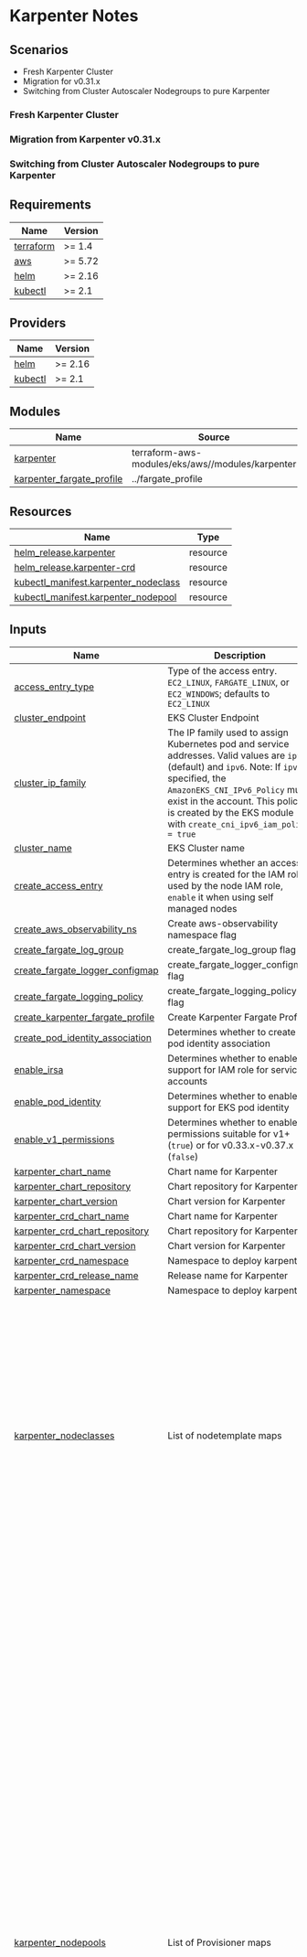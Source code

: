 # Karpenter Notes

## Scenarios

- Fresh Karpenter Cluster
- Migration for v0.31.x
- Switching from Cluster Autoscaler Nodegroups to pure Karpenter


### Fresh Karpenter Cluster


### Migration from Karpenter v0.31.x

### Switching from Cluster Autoscaler Nodegroups to pure Karpenter

<!-- BEGIN_TF_DOCS -->
## Requirements

| Name | Version |
|------|---------|
| <a name="requirement_terraform"></a> [terraform](#requirement\_terraform) | >= 1.4 |
| <a name="requirement_aws"></a> [aws](#requirement\_aws) | >= 5.72 |
| <a name="requirement_helm"></a> [helm](#requirement\_helm) | >= 2.16 |
| <a name="requirement_kubectl"></a> [kubectl](#requirement\_kubectl) | >= 2.1 |

## Providers

| Name | Version |
|------|---------|
| <a name="provider_helm"></a> [helm](#provider\_helm) | >= 2.16 |
| <a name="provider_kubectl"></a> [kubectl](#provider\_kubectl) | >= 2.1 |

## Modules

| Name | Source | Version |
|------|--------|---------|
| <a name="module_karpenter"></a> [karpenter](#module\_karpenter) | terraform-aws-modules/eks/aws//modules/karpenter | ~> 20.26.0 |
| <a name="module_karpenter_fargate_profile"></a> [karpenter\_fargate\_profile](#module\_karpenter\_fargate\_profile) | ../fargate_profile | n/a |

## Resources

| Name | Type |
|------|------|
| [helm_release.karpenter](https://registry.terraform.io/providers/hashicorp/helm/latest/docs/resources/release) | resource |
| [helm_release.karpenter-crd](https://registry.terraform.io/providers/hashicorp/helm/latest/docs/resources/release) | resource |
| [kubectl_manifest.karpenter_nodeclass](https://registry.terraform.io/providers/alekc/kubectl/latest/docs/resources/manifest) | resource |
| [kubectl_manifest.karpenter_nodepool](https://registry.terraform.io/providers/alekc/kubectl/latest/docs/resources/manifest) | resource |

## Inputs

| Name | Description | Type | Default | Required |
|------|-------------|------|---------|:--------:|
| <a name="input_access_entry_type"></a> [access\_entry\_type](#input\_access\_entry\_type) | Type of the access entry. `EC2_LINUX`, `FARGATE_LINUX`, or `EC2_WINDOWS`; defaults to `EC2_LINUX` | `string` | `"EC2_LINUX"` | no |
| <a name="input_cluster_endpoint"></a> [cluster\_endpoint](#input\_cluster\_endpoint) | EKS Cluster Endpoint | `string` | n/a | yes |
| <a name="input_cluster_ip_family"></a> [cluster\_ip\_family](#input\_cluster\_ip\_family) | The IP family used to assign Kubernetes pod and service addresses. Valid values are `ipv4` (default) and `ipv6`. Note: If `ipv6` is specified, the `AmazonEKS_CNI_IPv6_Policy` must exist in the account. This policy is created by the EKS module with `create_cni_ipv6_iam_policy = true` | `string` | `"ipv4"` | no |
| <a name="input_cluster_name"></a> [cluster\_name](#input\_cluster\_name) | EKS Cluster name | `string` | n/a | yes |
| <a name="input_create_access_entry"></a> [create\_access\_entry](#input\_create\_access\_entry) | Determines whether an access entry is created for the IAM role used by the node IAM role, `enable` it when using self managed nodes | `bool` | `false` | no |
| <a name="input_create_aws_observability_ns"></a> [create\_aws\_observability\_ns](#input\_create\_aws\_observability\_ns) | Create aws-observability namespace flag | `bool` | `false` | no |
| <a name="input_create_fargate_log_group"></a> [create\_fargate\_log\_group](#input\_create\_fargate\_log\_group) | create\_fargate\_log\_group flag | `bool` | `true` | no |
| <a name="input_create_fargate_logger_configmap"></a> [create\_fargate\_logger\_configmap](#input\_create\_fargate\_logger\_configmap) | create\_fargate\_logger\_configmap flag | `bool` | `false` | no |
| <a name="input_create_fargate_logging_policy"></a> [create\_fargate\_logging\_policy](#input\_create\_fargate\_logging\_policy) | create\_fargate\_logging\_policy flag | `bool` | `true` | no |
| <a name="input_create_karpenter_fargate_profile"></a> [create\_karpenter\_fargate\_profile](#input\_create\_karpenter\_fargate\_profile) | Create Karpenter Fargate Profile | `bool` | `false` | no |
| <a name="input_create_pod_identity_association"></a> [create\_pod\_identity\_association](#input\_create\_pod\_identity\_association) | Determines whether to create pod identity association | `bool` | `false` | no |
| <a name="input_enable_irsa"></a> [enable\_irsa](#input\_enable\_irsa) | Determines whether to enable support for IAM role for service accounts | `bool` | `true` | no |
| <a name="input_enable_pod_identity"></a> [enable\_pod\_identity](#input\_enable\_pod\_identity) | Determines whether to enable support for EKS pod identity | `bool` | `false` | no |
| <a name="input_enable_v1_permissions"></a> [enable\_v1\_permissions](#input\_enable\_v1\_permissions) | Determines whether to enable permissions suitable for v1+ (`true`) or for v0.33.x-v0.37.x (`false`) | `bool` | `true` | no |
| <a name="input_karpenter_chart_name"></a> [karpenter\_chart\_name](#input\_karpenter\_chart\_name) | Chart name for Karpenter | `string` | `"karpenter"` | no |
| <a name="input_karpenter_chart_repository"></a> [karpenter\_chart\_repository](#input\_karpenter\_chart\_repository) | Chart repository for Karpenter | `string` | `"oci://public.ecr.aws/karpenter"` | no |
| <a name="input_karpenter_chart_version"></a> [karpenter\_chart\_version](#input\_karpenter\_chart\_version) | Chart version for Karpenter | `string` | `"1.0.6"` | no |
| <a name="input_karpenter_crd_chart_name"></a> [karpenter\_crd\_chart\_name](#input\_karpenter\_crd\_chart\_name) | Chart name for Karpenter | `string` | `"karpenter-crd"` | no |
| <a name="input_karpenter_crd_chart_repository"></a> [karpenter\_crd\_chart\_repository](#input\_karpenter\_crd\_chart\_repository) | Chart repository for Karpenter | `string` | `"oci://public.ecr.aws/karpenter"` | no |
| <a name="input_karpenter_crd_chart_version"></a> [karpenter\_crd\_chart\_version](#input\_karpenter\_crd\_chart\_version) | Chart version for Karpenter | `string` | `"1.0.6"` | no |
| <a name="input_karpenter_crd_namespace"></a> [karpenter\_crd\_namespace](#input\_karpenter\_crd\_namespace) | Namespace to deploy karpenter | `string` | `"kube-system"` | no |
| <a name="input_karpenter_crd_release_name"></a> [karpenter\_crd\_release\_name](#input\_karpenter\_crd\_release\_name) | Release name for Karpenter | `string` | `"karpenter-crd"` | no |
| <a name="input_karpenter_namespace"></a> [karpenter\_namespace](#input\_karpenter\_namespace) | Namespace to deploy karpenter | `string` | `"kube-system"` | no |
| <a name="input_karpenter_nodeclasses"></a> [karpenter\_nodeclasses](#input\_karpenter\_nodeclasses) | List of nodetemplate maps | <pre>list(object({<br>    nodeclass_name                         = string<br>    karpenter_subnet_selector_maps         = list(map(any))<br>    karpenter_security_group_selector_maps = list(map(any))<br>    karpenter_ami_selector_maps            = list(map(any))<br>    karpenter_node_role                    = string<br>    karpenter_node_tags_map                = map(string)<br>    karpenter_node_user_data               = string<br>    karpenter_node_metadata_options        = map(any)<br>    karpenter_block_device_mapping = list(object({<br>      deviceName = string<br>      ebs = object({<br>        encrypted           = bool<br>        volumeSize          = string<br>        volumeType          = string<br>        kmsKeyID            = optional(string)<br>        deleteOnTermination = bool<br>      })<br>    }))<br>  }))</pre> | <pre>[<br>  {<br>    "karpenter_ami_selector_maps": [],<br>    "karpenter_block_device_mapping": [],<br>    "karpenter_node_metadata_options": {<br>      "httpEndpoint": "enabled",<br>      "httpProtocolIPv6": "disabled",<br>      "httpPutResponseHopLimit": 1,<br>      "httpTokens": "required"<br>    },<br>    "karpenter_node_role": "module.eks.worker_iam_role_name",<br>    "karpenter_node_tags_map": {},<br>    "karpenter_node_user_data": "",<br>    "karpenter_security_group_selector_maps": [],<br>    "karpenter_subnet_selector_maps": [],<br>    "nodeclass_name": "default"<br>  }<br>]</pre> | no |
| <a name="input_karpenter_nodepools"></a> [karpenter\_nodepools](#input\_karpenter\_nodepools) | List of Provisioner maps | <pre>list(object({<br>    nodepool_name                     = string<br>    nodeclass_name                    = string<br>    karpenter_nodepool_node_labels    = map(string)<br>    karpenter_nodepool_annotations    = map(string)<br>    karpenter_nodepool_node_taints    = list(map(string))<br>    karpenter_nodepool_startup_taints = list(map(string))<br>    karpenter_requirements = list(object({<br>      key      = string<br>      operator = string<br>      values   = list(string)<br>      })<br>    )<br>    karpenter_nodepool_disruption = object({<br>      consolidation_policy = string<br>      consolidate_after    = string<br>      expire_after         = string<br>    })<br>    karpenter_nodepool_disruption_budgets = list(map(any))<br>    karpenter_nodepool_weight             = number<br>  }))</pre> | <pre>[<br>  {<br>    "karpenter_nodepool_annotations": {},<br>    "karpenter_nodepool_disruption": {<br>      "consolidate_after": "5m",<br>      "consolidation_policy": "WhenEmptyOrUnderutilized",<br>      "expire_after": "168h"<br>    },<br>    "karpenter_nodepool_disruption_budgets": [<br>      {<br>        "nodes": "10%"<br>      }<br>    ],<br>    "karpenter_nodepool_node_labels": {},<br>    "karpenter_nodepool_node_taints": [],<br>    "karpenter_nodepool_startup_taints": [],<br>    "karpenter_nodepool_weight": 10,<br>    "karpenter_requirements": [<br>      {<br>        "key": "karpenter.k8s.aws/instance-category",<br>        "operator": "In",<br>        "values": [<br>          "m"<br>        ]<br>      },<br>      {<br>        "key": "karpenter.k8s.aws/instance-cpu",<br>        "operator": "In",<br>        "values": [<br>          "4,8,16"<br>        ]<br>      },<br>      {<br>        "key": "karpenter.k8s.aws/instance-generation",<br>        "operator": "Gt",<br>        "values": [<br>          "5"<br>        ]<br>      },<br>      {<br>        "key": "karpenter.sh/capacity-type",<br>        "operator": "In",<br>        "values": [<br>          "on-demand"<br>        ]<br>      },<br>      {<br>        "key": "kubernetes.io/arch",<br>        "operator": "In",<br>        "values": [<br>          "amd64"<br>        ]<br>      },<br>      {<br>        "key": "kubernetes.io/os",<br>        "operator": "In",<br>        "values": [<br>          "linux"<br>        ]<br>      }<br>    ],<br>    "nodeclass_name": "default",<br>    "nodepool_name": "default"<br>  }<br>]</pre> | no |
| <a name="input_karpenter_pod_resources"></a> [karpenter\_pod\_resources](#input\_karpenter\_pod\_resources) | Karpenter Pod Resource | <pre>object({<br>    requests = object({<br>      cpu    = string<br>      memory = string<br>    })<br>    limits = object({<br>      cpu    = string<br>      memory = string<br>    })<br>  })</pre> | <pre>{<br>  "limits": {<br>    "cpu": "1",<br>    "memory": "2Gi"<br>  },<br>  "requests": {<br>    "cpu": "1",<br>    "memory": "2Gi"<br>  }<br>}</pre> | no |
| <a name="input_karpenter_release_name"></a> [karpenter\_release\_name](#input\_karpenter\_release\_name) | Release name for Karpenter | `string` | `"karpenter"` | no |
| <a name="input_oidc_provider_arn"></a> [oidc\_provider\_arn](#input\_oidc\_provider\_arn) | ARN of the OIDC Provider for IRSA | `string` | n/a | yes |
| <a name="input_subnet_ids"></a> [subnet\_ids](#input\_subnet\_ids) | For Fargate subnet selection | `list(string)` | `[]` | no |
| <a name="input_worker_iam_role_arn"></a> [worker\_iam\_role\_arn](#input\_worker\_iam\_role\_arn) | Worker Nodes IAM Role arn | `string` | n/a | yes |

## Outputs

| Name | Description |
|------|-------------|
| <a name="output_fargate_profile_pod_execution_role_arn"></a> [fargate\_profile\_pod\_execution\_role\_arn](#output\_fargate\_profile\_pod\_execution\_role\_arn) | Fargate Profile pod execution role ARN |
<!-- END_TF_DOCS -->
